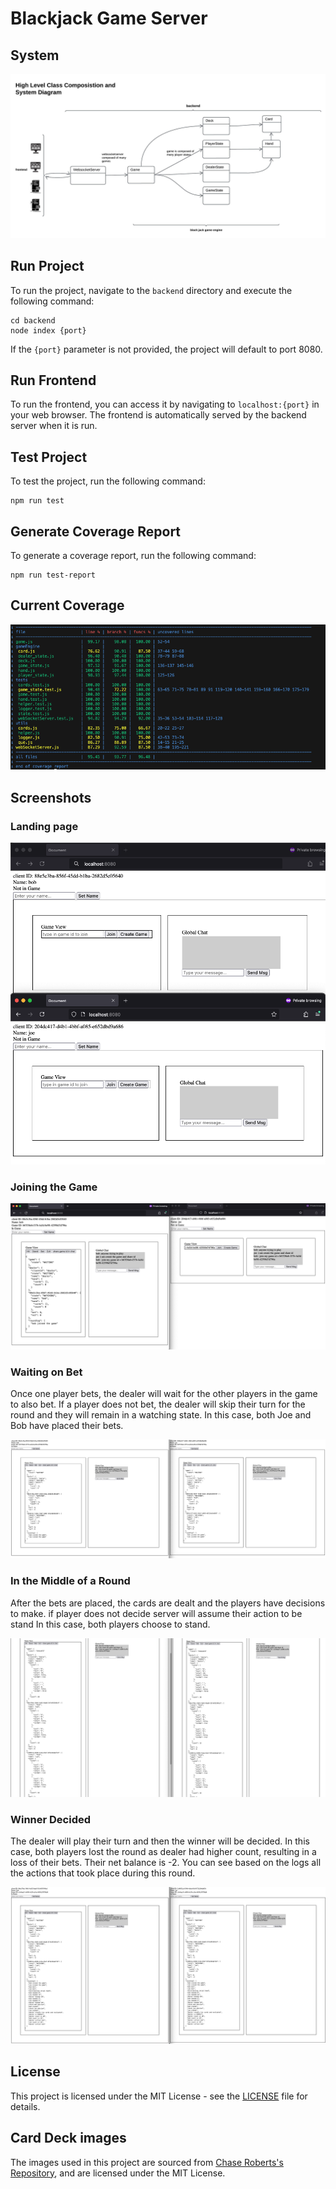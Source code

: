 

# Blackjack Game Server

## System

![System](screenshots/system.jpeg)

## Run Project

To run the project, navigate to the `backend` directory and execute the following command:

```
cd backend
node index {port}
```

If the `{port}` parameter is not provided, the project will default to port 8080. 

## Run Frontend

To run the frontend, you can access it by navigating to `localhost:{port}` in your web browser. The frontend is automatically served by the backend server when it is run.


## Test Project

To test the project, run the following command:

```
npm run test
```

## Generate Coverage Report

To generate a coverage report, run the following command:

```
npm run test-report
```

## Current Coverage 


![Report](screenshots/coverage.png)


## Screenshots

### Landing page

![Landing page](screenshots/image.png)

### Joining the Game

![Joining the Game](screenshots/image-1.png)

### Waiting on Bet

Once one player bets, the dealer will wait for the other players in the game to also bet. If a player does not bet, the dealer will skip their turn for the round and they will remain in a watching state. In this case, both Joe and Bob have placed their bets.

![Waiting on Bet](screenshots/image-2.png)

### In the Middle of a Round

After the bets are placed, the cards are dealt and the players have decisions to make. if player does not decide server will assume their action to be stand In this case, both players choose to stand.

![In the Middle of a Round](screenshots/image-3.png)

### Winner Decided

The dealer will play their turn and then the winner will be decided. In this case, both players lost the round as dealer had higher count, resulting in a loss of their bets. Their net balance is -2. You can see based on the logs all the actions that took place during this round.

![Winner Decided](screenshots/image-4.png)



## License

This project is licensed under the MIT License - see the [LICENSE](./LICENSE) file for details.

## Card Deck images

The images used in this project are sourced from [Chase Roberts's Repository](https://github.com/crobertsbmw/deckofcards.git), and are licensed under the MIT License.

